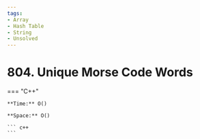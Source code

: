 ```yaml
---
tags:
- Array
- Hash Table
- String
- Unsolved
---
```



# 804. Unique Morse Code Words

=== "C++"

    **Time:** O()

    **Space:** O()

    ``` c++
    ```